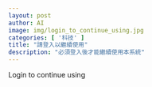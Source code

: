 ```yaml
---
layout: post
author: AI
image: img/login_to_continue_using.jpg
categories: [ '科技' ]
title: "請登入以繼續使用"
description: "必須登入後才能繼續使用本系統"
---
```

Login to continue using